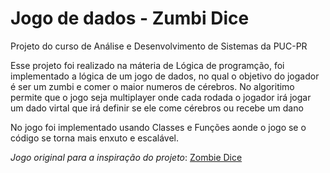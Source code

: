 # Jogo de dados - Zumbi Dice

Projeto do curso de Análise e Desenvolvimento de Sistemas da PUC-PR

Esse projeto foi realizado na máteria de Lógica de programção, foi implementado a lógica de um jogo de dados, no qual o objetivo do jogador é ser um zumbi e comer o maior numeros de cérebros. No algoritimo permite que o jogo seja multiplayer onde cada rodada o jogador irá jogar um dado virtal que irá definir se ele come cérebros ou recebe um dano 

No jogo foi implementado usando Classes e Funções aonde o jogo se o código se torna mais enxuto e escalável.


*Jogo original para a inspiração do projeto*: <a href="https://tabulaquadrada.com.br/review-zombie-dice-se-houvesse-um-apocalipse-zumbi-eu-seria-um-deles">Zombie Dice</a>


